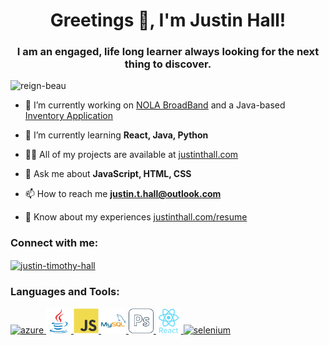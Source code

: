 <h1 align="center">Greetings 👋, I'm Justin Hall!</h1>
<h3 align="center">I am an engaged, life long learner always looking for the next thing to discover.</h3>

<p align="left"> <img src="https://komarev.com/ghpvc/?username=reign-beau&label=Profile%20views&color=0e75b6&style=flat" alt="reign-beau" /> </p>

- 🔭 I’m currently working on [NOLA BroadBand](https://nolabb.netlify.app/) and a Java-based [Inventory Application](https://github.com/Reign-Beau/C482)

- 🌱 I’m currently learning **React, Java, Python**

- 👨‍💻 All of my projects are available at [justinthall.com](justinthall.com)

- 💬 Ask me about **JavaScript, HTML, CSS**

- 📫 How to reach me **justin.t.hall@outlook.com**

- 📄 Know about my experiences [justinthall.com/resume](justinthall.com/resume)

<h3 align="left">Connect with me:</h3>
<p align="left">
<a href="https://linkedin.com/in/justin-timothy-hall" target="blank"><img align="center" src="https://cdn.jsdelivr.net/npm/simple-icons@3.0.1/icons/linkedin.svg" alt="justin-timothy-hall" height="30" width="40" /></a>
</p>

<h3 align="left">Languages and Tools:</h3>
<p align="left"> <a href="https://azure.microsoft.com/en-in/" target="_blank"> <img src="https://www.vectorlogo.zone/logos/microsoft_azure/microsoft_azure-icon.svg" alt="azure" width="40" height="40"/> </a> <a href="https://www.java.com" target="_blank"> <img src="https://raw.githubusercontent.com/devicons/devicon/master/icons/java/java-original.svg" alt="java" width="40" height="40"/> </a> <a href="https://developer.mozilla.org/en-US/docs/Web/JavaScript" target="_blank"> <img src="https://raw.githubusercontent.com/devicons/devicon/master/icons/javascript/javascript-original.svg" alt="javascript" width="40" height="40"/> </a> <a href="https://www.mysql.com/" target="_blank"> <img src="https://raw.githubusercontent.com/devicons/devicon/master/icons/mysql/mysql-original-wordmark.svg" alt="mysql" width="40" height="40"/> </a> <a href="https://www.photoshop.com/en" target="_blank"> <img src="https://raw.githubusercontent.com/devicons/devicon/master/icons/photoshop/photoshop-line.svg" alt="photoshop" width="40" height="40"/> </a> <a href="https://reactjs.org/" target="_blank"> <img src="https://raw.githubusercontent.com/devicons/devicon/master/icons/react/react-original-wordmark.svg" alt="react" width="40" height="40"/> </a> <a href="https://www.selenium.dev" target="_blank"> <img src="https://raw.githubusercontent.com/detain/svg-logos/780f25886640cef088af994181646db2f6b1a3f8/svg/selenium-logo.svg" alt="selenium" width="40" height="40"/> </a> </p>
